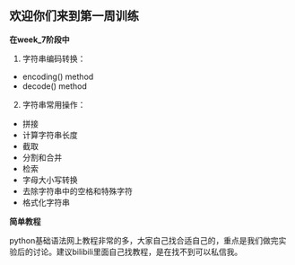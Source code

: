 ## 欢迎你们来到第一周训练

**在week_7阶段中**

1. 字符串编码转换：
  - encoding() method
  - decode() method
2. 字符串常用操作：
  - 拼接
  - 计算字符串长度
  - 截取
  - 分割和合并
  - 检索
  - 字母大小写转换
  - 去除字符串中的空格和特殊字符
  - 格式化字符串

**简单教程**

python基础语法网上教程非常的多，大家自己找合适自己的，重点是我们做完实验后的讨论。建议bilibili里面自己找教程，是在找不到可以私信我。

